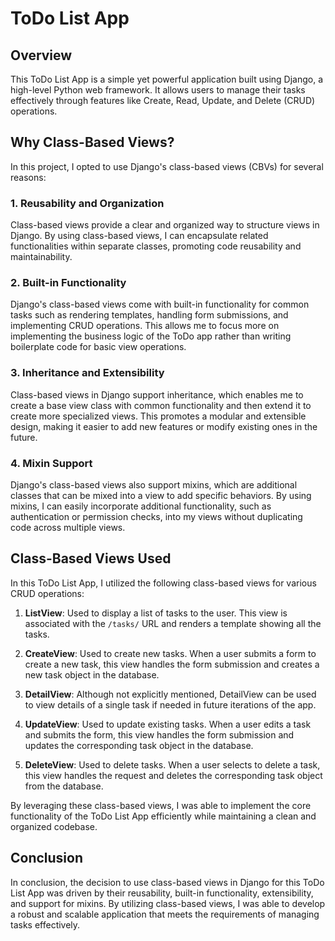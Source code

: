 # ToDo List App

## Overview
This ToDo List App is a simple yet powerful application built using Django, a high-level Python web framework. It allows users to manage their tasks effectively through features like Create, Read, Update, and Delete (CRUD) operations.

## Why Class-Based Views?
In this project, I opted to use Django's class-based views (CBVs) for several reasons:

### 1. Reusability and Organization
Class-based views provide a clear and organized way to structure views in Django. By using class-based views, I can encapsulate related functionalities within separate classes, promoting code reusability and maintainability.

### 2. Built-in Functionality
Django's class-based views come with built-in functionality for common tasks such as rendering templates, handling form submissions, and implementing CRUD operations. This allows me to focus more on implementing the business logic of the ToDo app rather than writing boilerplate code for basic view operations.

### 3. Inheritance and Extensibility
Class-based views in Django support inheritance, which enables me to create a base view class with common functionality and then extend it to create more specialized views. This promotes a modular and extensible design, making it easier to add new features or modify existing ones in the future.

### 4. Mixin Support
Django's class-based views also support mixins, which are additional classes that can be mixed into a view to add specific behaviors. By using mixins, I can easily incorporate additional functionality, such as authentication or permission checks, into my views without duplicating code across multiple views.

## Class-Based Views Used
In this ToDo List App, I utilized the following class-based views for various CRUD operations:

1. **ListView**: Used to display a list of tasks to the user. This view is associated with the `/tasks/` URL and renders a template showing all the tasks.

2. **CreateView**: Used to create new tasks. When a user submits a form to create a new task, this view handles the form submission and creates a new task object in the database.

3. **DetailView**: Although not explicitly mentioned, DetailView can be used to view details of a single task if needed in future iterations of the app.

4. **UpdateView**: Used to update existing tasks. When a user edits a task and submits the form, this view handles the form submission and updates the corresponding task object in the database.

5. **DeleteView**: Used to delete tasks. When a user selects to delete a task, this view handles the request and deletes the corresponding task object from the database.

By leveraging these class-based views, I was able to implement the core functionality of the ToDo List App efficiently while maintaining a clean and organized codebase.

## Conclusion
In conclusion, the decision to use class-based views in Django for this ToDo List App was driven by their reusability, built-in functionality, extensibility, and support for mixins. By utilizing class-based views, I was able to develop a robust and scalable application that meets the requirements of managing tasks effectively.
